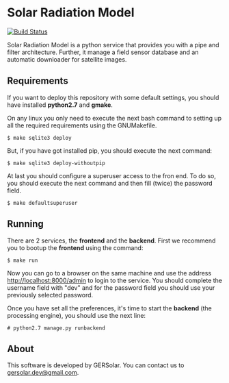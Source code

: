 Solar Radiation Model
=====================
[![Build Status](https://travis-ci.org/ecolell/solar_radiation_model.png?branch=master)](https://travis-ci.org/ecolell/solar_radiation_model)

Solar Radiation Model is a python service that provides you with a pipe and filter architecture. Further, it manage a field sensor database and an automatic downloader for satellite images.

Requirements
------------

If you want to deploy this repository with some default settings, you should have installed **python2.7** and **gmake**.

On any linux you only need to execute the next bash command to setting up all the required requirements using the GNUMakefile.

	$ make sqlite3 deploy

But, if you have got installed pip, you should execute the next command:

	$ make sqlite3 deploy-withoutpip

At last you should configure a superuser access to the fron end. To do so, you should execute the next command and then fill (twice) the password field.

	$ make defaultsuperuser

Running
-------

There are 2 services, the **frontend** and the **backend**. First we recommend you to bootup the **frontend** using the command:

	$ make run

Now you can go to a browser on the same machine and use the address <http://localhost:8000/admin> to login to the service. You should complete the username field with "dev" and for the password field you should use your previously selected password.

Once you have set all the preferences, it's time to start the **backend** (the processing engine), you should use the next line:

	# python2.7 manage.py runbackend

About
-----

This software is developed by GERSolar. You can contact us to <gersolar.dev@gmail.com>.
